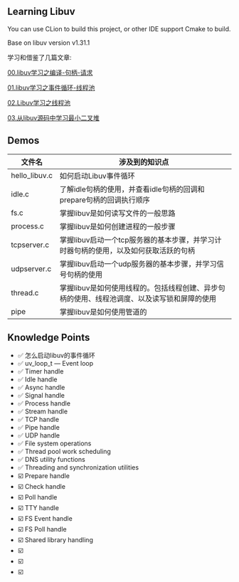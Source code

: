 ## Learning Libuv

You can use CLion to build this project, or other IDE support Cmake to build.

Base on libuv version v1.31.1

学习和借鉴了几篇文章:

[00.libuv学习之编译-句柄-请求](./docs/00.libuv学习之编译-句柄-请求)

[01.libuv学习之事件循环-线程池](./docs/01.libuv学习之事件循环-线程池)

[02.Libuv学习之线程池](./docs/02.Libuv学习之线程池)

[03.从libuv源码中学习最小二叉堆](./docs/03.从libuv源码中学习最小二叉堆)

## Demos

| 文件名     | 涉及到的知识点                                                                       |
| ------------- | ------------------------------------------------------------------------------------------- |
| hello_libuv.c | 如何启动Libuv事件循环                                                               |
| idle.c        | 了解idle句柄的使用，并查看idle句柄的回调和prepare句柄的回调执行顺序 |
| fs.c          | 掌握libuv是如何读写文件的一般思路                                             |
| process.c     | 掌握libuv是如何创建进程的一般步骤                                             |
| tcpserver.c   | 掌握libuv启动一个tcp服务器的基本步骤，并学习计时器句柄的使用，以及如何获取活跃的句柄 |
| udpserver.c   | 掌握libuv启动一个udp服务器的基本步骤，并学习信号句柄的使用         |
| thread.c      | 掌握libuv是如何使用线程的。包括线程创建、异步句柄的使用、线程池调度、以及读写锁和屏障的使用 |
| pipe          | 掌握libuv是如何使用管道的                                                         |


## Knowledge Points

  - ✅ 怎么启动libuv的事件循环
  - ✅ uv_loop_t — Event loop
  - ✅ Timer handle
  - ✅ Idle handle
  - ✅ Async handle
  - ✅ Signal handle
  - ✅ Process handle
  - ✅ Stream handle
  - ✅ TCP handle
  - ✅ Pipe handle
  - ✅ UDP handle
  - ✅ File system operations
  - ✅ Thread pool work scheduling
  - ✅ DNS utility functions
  - ✅ Threading and synchronization utilities
  - ☑️ Prepare handle
  - ☑️ Check handle
  - ☑️ Poll handle
  - ☑️ TTY handle
  - ☑️ FS Event handle
  - ☑️ FS Poll handle
  - ☑️ Shared library handling
  - ☑️
  - ☑️
  - ☑️
